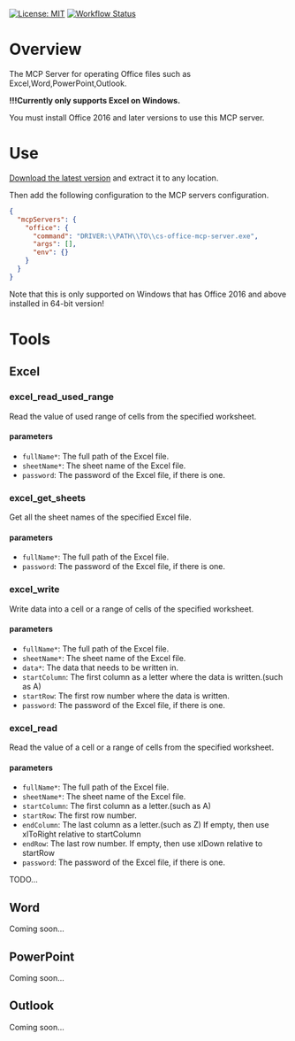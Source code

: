 [![License: MIT](https://img.shields.io/badge/License-MIT-yellow.svg)](https://opensource.org/licenses/MIT)
[![Workflow Status](https://github.com/ecator/cs-office-mcp-server/actions/workflows/build.yml/badge.svg)](https://github.com/ecator/cs-office-mcp-server/releases)
# Overview

The MCP Server for operating Office files such as Excel,Word,PowerPoint,Outlook.

**!!!Currently only supports Excel on Windows.**

You must install Office 2016 and later versions to use this MCP server.

# Use

[Download the latest version](https://github.com/ecator/cs-office-mcp-server/releases) and extract it to any location.

Then add the following configuration to the MCP servers configuration.

```json
{
  "mcpServers": {
    "office": {
      "command": "DRIVER:\\PATH\\TO\\cs-office-mcp-server.exe",
      "args": [],
      "env": {}
    }
  }
}
```

Note that this is only supported on Windows that has Office 2016 and above installed in 64-bit version!

# Tools
## Excel

### excel_read_used_range
Read the value of used range of cells from the specified worksheet.
#### parameters
- `fullName*`: The full path of the Excel file.
- `sheetName*`: The sheet name of the Excel file.
- `password`: The password of the Excel file, if there is one.

### excel_get_sheets
Get all the sheet names of the specified Excel file.
#### parameters
- `fullName*`: The full path of the Excel file.
- `password`: The password of the Excel file, if there is one.

### excel_write
Write data into a cell or a range of cells of the specified worksheet.
#### parameters
- `fullName*`: The full path of the Excel file.
- `sheetName*`: The sheet name of the Excel file.
- `data*`: The data that needs to be written in.
- `startColumn`: The first column as a letter where the data is written.(such as A)
- `startRow`: The first row number where the data is written.
- `password`: The password of the Excel file, if there is one.

### excel_read
Read the value of a cell or a range of cells from the specified worksheet.
#### parameters
- `fullName*`: The full path of the Excel file.
- `sheetName*`: The sheet name of the Excel file.
- `startColumn`: The first column as a letter.(such as A)
- `startRow`: The first row number.
- `endColumn`: The last column as a letter.(such as Z) If empty, then use xlToRight relative to startColumn
- `endRow`: The last row number. If empty, then use xlDown relative to startRow
- `password`: The password of the Excel file, if there is one.



TODO...

## Word

Coming soon...

## PowerPoint

Coming soon...

## Outlook

Coming soon...